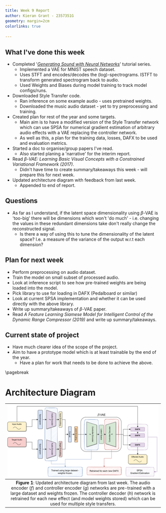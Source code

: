 ```yaml
---
title: Week 9 Report
author: Kieran Grant - 2357351G
geometry: margin=2cm
colorlinks: true

---
```


## What I've done this week
- Completed '[*Generating Sound with Neural Networks*](https://www.youtube.com/playlist?list=PL-wATfeyAMNpEyENTc-tVH5tfLGKtSWPp)' tutorial series.
  - Implemented a VAE for MNIST speech dataset.
  - Uses STFT and encodes/decodes the (log)-spectrograms. ISTFT to transform generated spectrogram back to audio.
  - Used Weights and Biases during model training to track model configs/runs.
- Downloaded Style Transfer code.
  - Ran inference on some example audio - uses pretrained weights.
  - Downloaded the music audio dataset - yet to try preprocessing and training.
- Created plan for rest of the year and some targets.
  - Main aim is to have a modified version of the Style Transfer network which can use SPSA for numerical gradient estimation of arbitrary audio effects with a VAE replacing the controller network.
  - As well as this, a plan for the training data, losses, DAFX to be used and evaluation metrics.
- Started a doc to organise/group papers I've read.
  - Also started planing a 'narrative' for the interim report.
- Read *$\beta$-VAE: Learning Basic Visual Concepts with a Constrained Variational Framework (2017)*.
  - Didn't have time to create summary/takeaways this week - will prepare this for next week.
- Updated architecture diagram with feedback from last week.
  - Appended to end of report.

## Questions
- As far as I understand, if the latent space dimensionality using $\beta$-VAE is 'too-big' there will be dimensions which won't 'do much' - i.e. changing the values in these redundant dimensions take don't really change the reconstructed signal. 
  - Is there a way of using this to tune the dimensionality of the latent space? I.e. a measure of the variance of the output w.r.t each dimension?

## Plan for next week
- Perform preprocessing on audio dataset.
- Train the model on small subset of processed audio.
- Look at inference script to see how pre-trained weights are being loaded into the model.
- Pick library to use for loading in DAFX (Pedalboard or similar)
- Look at current SPSA implementation and whether it can be used directly with the above library.
- Write up summary/takeaways of $\beta$-VAE paper.
- Read *A Feature Learning Siamese Model for Intelligent Control of the Dynamic Range Compressor (2019)* and write up summary/takeaways.

## Current state of project
- Have much clearer idea of the scope of the project.
- Aim to have a prototype model which is at least trainable by the end of the year.
  - Have a plan for work that needs to be done to achieve the above.

\pagebreak
# Architecture Diagram

|![-](week9diagram.svg)
| :--: |
| **Figure 1**: Updated architecture diagram from last week. The audio encoder ($f$) and controller encoder ($g$) networks are pre-trained with a large dataset and weights frozen. The controller decoder ($h$) network is retrained for each new effect (and model weights stored) which can be used for multiple style transfers.



